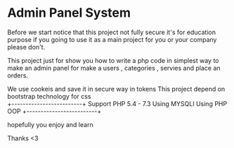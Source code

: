 # Admin Panel System


Before we start notice that this project not fully secure it's for education purpose if you going to use it as a main project for you or your company please don't. 


This project just for show you how to write a php code in simplest way to make an admin panel for make a users , categories , servies and place an orders.


We use cookeis and save it in secure way in tokens 
This project depend on bootstrap technology for css  
+-------------------------+ 
Support PHP 5.4 - 7.3 
Using MYSQLI 
Using PHP OOP 
+-------------------------+  

hopefully you enjoy and learn 

Thanks <3
